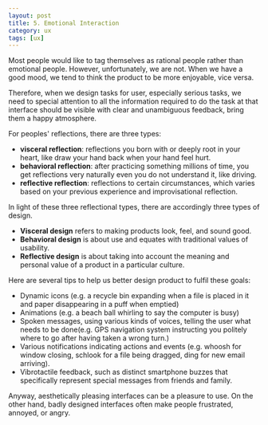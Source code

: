 ```yaml
---
layout: post
title: 5. Emotional Interaction
category: ux
tags: [ux]
---
```


Most people would like to tag themselves as rational people rather than emotional people. However, unfortunately, we are not. When we have a good mood, we tend to think the product to be more enjoyable, vice versa.

Therefore, when we design tasks for user, especially serious tasks, we need to special attention to all the information required to do the task at that interface should be visible with clear and unambiguous feedback, bring them a happy atmosphere.

For peoples' reflections, there are three types: 

- **visceral reflection**: reflections you born with or deeply root in your heart, like draw your hand back when your hand feel hurt. 
- **behavioral reflection**: after practicing something millions of time, you get reflections very naturally even you do not understand it, like driving.
- **reflective reflection**: reflections to certain circumstances, which varies based on your previous experience and improvisational reflection.

In light of these three reflectional types, there are accordingly three types of design. 

- **Visceral design** refers to making products look, feel, and sound good. 
- **Behavioral design** is about use and equates with traditional values of usability. 
- **Reflective design** is about taking into account the meaning and personal value of a product in a particular culture. 

Here are several tips to help us better design product to fulfil these goals:

- Dynamic icons (e.g. a recycle bin expanding when a file is placed in it and paper disappearing in a puff when emptied)
- Animations (e.g. a beach ball whirling to say the computer is busy)
- Spoken messages, using various kinds of voices, telling the user what needs to be done(e.g. GPS navigation system instructing you politely where to go after having taken a wrong turn.)
- Various notifications indicating actions and events (e.g. whoosh for window closing, schlook for a file being dragged, ding for new email arriving).
- Vibrotactile feedback, such as distinct smartphone buzzes that specifically represent special messages from friends and family.

Anyway, aesthetically pleasing interfaces can be a pleasure to use. On the other hand, badly designed interfaces often make people frustrated, annoyed, or angry.

